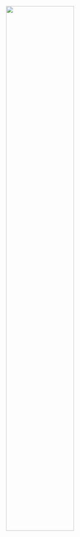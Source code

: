 <p align="center" width="100%">
    <img width="60%" src="https://i.postimg.cc/5tczBXn1/Untitled847-20250221194544.png">
</p>

